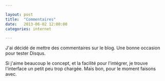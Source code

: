 ```yaml
---

layout: post
title:  "Commentaires"
date:   2013-06-02 12:00:00
categories: internet

---
```


J'ai décidé de mettre des commentaires sur le blog. Une bonne occasion pour tester Disqus. 

Si j'aime beaucoup le concept, et la facilité pour l'intégrer, je trouve l'interface un petit peu trop chargée. Mais bon, pour le moment faisons avec.